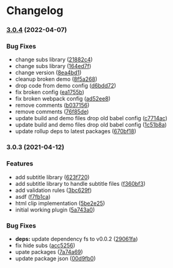 # Changelog

### [3.0.4](https://www.github.com/donkeyclip/motorcortex-subtitles/compare/v3.0.3...v3.0.4) (2022-04-07)


### Bug Fixes

* change subs library ([21882c4](https://www.github.com/donkeyclip/motorcortex-subtitles/commit/21882c407e47c2d6a66c309969fa418b82e8b057))
* change subs library ([164ed7f](https://www.github.com/donkeyclip/motorcortex-subtitles/commit/164ed7ffdee65c790abd67299e5e7bdd328fcf89))
* change version ([8ea4bd1](https://www.github.com/donkeyclip/motorcortex-subtitles/commit/8ea4bd10b890a5eb94ecdfb40eaf60875f82d35c))
* cleanup broken demo ([8f5a268](https://www.github.com/donkeyclip/motorcortex-subtitles/commit/8f5a2682ede5d6f6ab282f4a042d131e470fce50))
* drop code from demo config ([d6bdd72](https://www.github.com/donkeyclip/motorcortex-subtitles/commit/d6bdd721ab050c9a87f7b945448b70d172dfab94))
* fix broken config ([ea1755b](https://www.github.com/donkeyclip/motorcortex-subtitles/commit/ea1755bc22092f2aa7ce9d8f233ec99aa6eaa789))
* fix broken webpack config ([ad52ee8](https://www.github.com/donkeyclip/motorcortex-subtitles/commit/ad52ee85b6ab185f81f15fa7e0f284ee0616d39c))
* remove comments ([b037156](https://www.github.com/donkeyclip/motorcortex-subtitles/commit/b037156c3b66645bacbd9fcba7171c875e6f372b))
* remove comments ([76f85de](https://www.github.com/donkeyclip/motorcortex-subtitles/commit/76f85de3b3b2d4c163d12f6e8a5c30cf85463bde))
* update build and demo files drop old babel config ([c7714ac](https://www.github.com/donkeyclip/motorcortex-subtitles/commit/c7714acedafb056d94ca537c4dabdd7e068c49a1))
* update build and demo files drop old babel config ([1c51b8a](https://www.github.com/donkeyclip/motorcortex-subtitles/commit/1c51b8a35af5a8e4ab3ad92762d83574fcf87395))
* update rollup deps to latest packages ([670bf18](https://www.github.com/donkeyclip/motorcortex-subtitles/commit/670bf189d38fc0c244e28fde9332ece8e2bc0859))

### 3.0.3 (2021-04-12)

### Features

- add subtitle library ([623f720](https://www.github.com/donkeyclip/motorcortex-subtitles/commit/623f720284fd796173f17aca8345a9bd0dbc1314))
- add subtitle library to handle subtitle files ([f360bf3](https://www.github.com/donkeyclip/motorcortex-subtitles/commit/f360bf3477237944243bca576d99617dcf1cc1d1))
- add validation rules ([3bc629f](https://www.github.com/donkeyclip/motorcortex-subtitles/commit/3bc629f9f936f57c62d69df9c873b1b506280976))
- asdf ([f7fb1ca](https://www.github.com/donkeyclip/motorcortex-subtitles/commit/f7fb1ca026b1f8b5c81d4933435efab3ac57e557))
- html clip implementation ([5be2e25](https://www.github.com/donkeyclip/motorcortex-subtitles/commit/5be2e25a6080eed189a0f23d2e5725ae28e112b7))
- initial working plugin ([5a743a0](https://www.github.com/donkeyclip/motorcortex-subtitles/commit/5a743a0ac0605a65970376593781af671afe9ee1))

### Bug Fixes

- **deps:** update dependency fs to v0.0.2 ([29061fa](https://www.github.com/donkeyclip/motorcortex-subtitles/commit/29061faa8b74e5f80253335ee612dc8c81d2d0cc))
- fix hide subs ([acc5256](https://www.github.com/donkeyclip/motorcortex-subtitles/commit/acc5256ed11d44af867ae905a5655844ea14f88a))
- upate packages ([7a74a69](https://www.github.com/donkeyclip/motorcortex-subtitles/commit/7a74a69bbcee7d47da3168935f9dbb65a2394859))
- update package json ([00d9fb0](https://www.github.com/donkeyclip/motorcortex-subtitles/commit/00d9fb0b5ebacb73d2f07d653cb5140a6fcda3d5))
